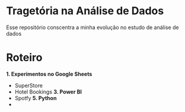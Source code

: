 # Tragetória na Análise de Dados
Esse repositório conscentra a minha evolução no estudo de análise de dados

# Roteiro
**1. Experimentos no Google Sheets**
   - SuperStore
   - Hotel Bookings
**3. Power BI**
   - Spotfy
**5. Python**
   -
